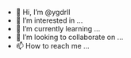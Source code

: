 - 👋 Hi, I’m @ygdrll
- 👀 I’m interested in ...
- 🌱 I’m currently learning ...
- 💞️ I’m looking to collaborate on ...
- 📫 How to reach me ...

<!---
ygdrll/ygdrll is a ✨ special ✨ repository because its `README.md` (this file) appears on your GitHub profile.
You can click the Preview link to take a look at your changes.
--->
